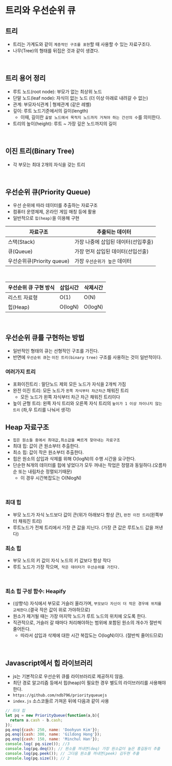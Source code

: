# 트리와 우선순위 큐 


## 트리
- 트리는 가계도와 같이 `계층적인 구조를 표현`할 때 사용할 수 있는 자료구조다.
- 나무(Tree)의 형태를 뒤집은 것과 같이 생겼다.

<br>

## 트리 용어 정리
- 루트 노드(root node): 부모가 없는 최상위 노드
- 단말 노드(leaf node): 자식이 없는 노드 (더 이상 아래로 내려갈 수 없는)
- 관계: 부모자식관계 | 형제관계 (같은 레벨)
- 깊이: 루트 노드기준에서의 길이(length)
  - 이때, 길이란 `출발 노드에서 목적지 노드까지 거쳐야 하는 간선의 수`를 의미한다.
- 트리의 높이(height):  루트 ~ 가장 깊은 노드까지의 길이 

<br>

## 이진 트리(Binary Tree)
- 각 부모는 최대 2개의 자식을 갖는 트리

<br>

## 우선순위 큐(Priority Queue)
- 우선 순위에 따라 데이터를 추출하는 자료구조
- 컴퓨터 운영체제, 온라인 게임 매칭 등에 활용
- 일반적으로 `힙(heap)`을 이용해 구현

|자료구조|추출되는 데이터|
|---|------------|
|스택(Stack)|가장 나중에 삽입된 데이터(선입후출)|
|큐(Queue)|가장 먼저 삽입된 데이터(선입선출)|
|우선순위큐(Priority queue)|가장 `우선순위가 높은` 데이터|

<br>

|우선순위 큐 구현 방식| 삽입시간 | 삭제시간 |
|--|--|--|
|리스트 자료형| O(1) | O(N) |
|힙(Heap)| O(logN)| O(logN)|

<br>

## 우선순위 큐를 구현하는 방법
- 일반적인 형태의 큐는 선형적인 구조를 가진다.
- 반면에 `우선순위 큐`는 `이진 트리(binary tree)` 구조를 사용하는 것이 일반적이다.

### 여러가지 트리 
- 포화이진트리 : 말단노드 제외 모든 노드가 자식을 2개씩 가짐
- 완전 이진 트리: 모든 노드가 `왼쪽 자식부터 차근차근` 채워진 트리 
  - 모든 노드가 왼쪽 자식부터 차근 차근 채워진 트리이다
- 높이 균형 트리: 왼쪽 자식 트리와 오른쪽 자식 트리의 `높이가 1 이상 차이나지 않는 트리` (좌,우 트리를 나눠서 생각)

## Heap 자료구조
- `힙은 원소들 중에서 최대값,최소값을 빠르게 찾아내는 자료구조`
- 최대 힙: 값이 큰 원소부터 추출한다.
- 최소 힙: 값이 작은 원소부터 추출한다.
- 힙은 원소의 삽입과 삭제를 위해 O(logN)의 수행 시간을 요구한다.
- 단순한 N개의 데이터를 힙에 넣었다가 모두 꺼내는 작업은 정렬과 동일하다.(오름차순 또는 내림차순 정렬되기때문)
  - 이 경우 시간복잡도는 O(NlogN)
 
<br>

### 최대 힙
- 부모 노드가 자식 노드보다 값이 큰(위가 아래보다 항상 큰), `완전 이진 트리`(왼쪽부터 채워진 트리)
- 루트노드가 전체 트리에서 가장 큰 값을 지닌다. (가장 큰 값은 루트노드 값을 꺼낸다)

### 최소 힙
- 부모 노드의 키 값이 자식 노드의 키 값보다 항상 작다
- 루트 노드가 가장 작으며,` 작은 데이터가 우선순위를 가진다.`

<br>

### 최소 힙 구성 함수: Heapify
- (상향식) 자식에서 부모로 거슬러 올라가며, `부모보다 자신이 더 작은 경우에 위치를 교체한다`.(결국 작은 값이 위로 가야하므로)
- 원소가 제거될 때는 가장 마지막 노드가 루트 노드의 위치에 오도록 한다.
- 직관적으로, 거슬러 갈 때마다 처리해야하는 범위에 포함된 원소의 개수가 절반씩 줄어든다.
  - 따라서 삽입과 삭제에 대한 시간 복잡도는 O(logN)이다. (절반씩 줄어드므로)

<br>

## Javascript에서 힙 라이브러리
- js는 기본적으로 우선순위 큐를 라이브러리로 제공하지 않음.
- 최단 경로 알고리즘 등에서 힙(heap)이 필요한 경우 별도의 라이브러리를 사용해야 한다.
- `https://github.com/ndb796/priorityqueuejs`
- `index.js` 소스코들르 가져온 뒤에 다음과 같이 사용

```js
// 최대 힙
let pq = new PriorityQueue(function(a,b){
  return a.cash - b.cash;
});
pq.enq({cash: 250, name: 'Doohyun Kim'});
pq.enq({cash: 300, name: 'Gildong Hong'});
pq.enq({cash: 150, name: 'Minchul Han'});
console.log( pq.size()); //3
console.log(pq.deq()); // 원소를 꺼내면(deq) 가장 원소값이 높은 홍길동이 추출
console.log(pq.peek()); // 그다음 원소를 꺼내면(peek) 김두현 추출
console.log(pq.size()); // 2
```
